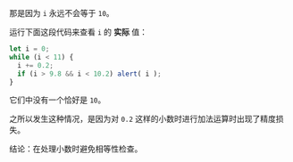 那是因为 `i` 永远不会等于 `10`。

运行下面这段代码来查看 `i` 的 **实际** 值：

```js
let i = 0;
while (i < 11) {
  i += 0.2;
  if (i > 9.8 && i < 10.2) alert( i );
}
```

它们中没有一个恰好是 `10`。

之所以发生这种情况，是因为对 `0.2` 这样的小数时进行加法运算时出现了精度损失。

结论：在处理小数时避免相等性检查。
